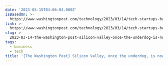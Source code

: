 ```yaml
---
date: '2023-03-15T04:06:04.000Z'
isBasedOn: >-
  https://www.washingtonpost.com/technology/2023/03/14/tech-startups-bailout-silicon-valley-bank
link: >-
  https://www.washingtonpost.com/technology/2023/03/14/tech-startups-bailout-silicon-valley-bank
slug: >-
  2023-03-14-the-washington-post-silicon-valley-once-the-underdog-is-now-too-big-to
tags:
  - business
  - tech
title: '[The Washington Post] Silicon Valley, once the underdog, is now too big to '
---
```

 
